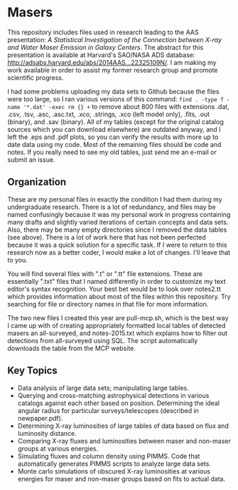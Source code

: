 # Masers
This repository includes files used in research leading to the AAS presentation: _A Statistical Investigation of the Connection between X-ray and Water Maser Emission in Galaxy Centers_. The abstract for this presentation is available at Harvard's SAO/NASA ADS database: http://adsabs.harvard.edu/abs/2014AAS...22325109N/. I am making my work available in order to assist my former research group and promote scientific progress.

I had some problems uploading my data sets to Github because the files were too large, so I ran various versions of this command: ```find . -type f -name '*.dat' -exec rm {} +``` to remove about 800 files with extensions .dat, .csv, .tsv, .asc, .asc.txt, .xco, .strings, .xco (left model only), .fits, .out (binary), and .sav (binary). All of my tables (except for the original catalog sources which you can download elsewhere) are outdated anyway, and I left the .eps and .pdf plots, so you can verify the results with more up to date data using my code. Most of the remaining files should be code and notes. If you really need to see my old tables, just send me an e-mail or submit an issue.

## Organization
These are my personal files in exactly the condition I had them during my undergraduate research. There is a lot of redundancy, and files may be named confusingly because it was my personal work in progress containing many drafts and slightly varied iterations of certain concepts and data sets. Also, there may be many empty directories since I removed the data tables (see above). There is a lot of work here that has not been perfected because it was a quick solution for a specific task. If I were to return to this research now as a better coder, I would make a lot of changes. I'll leave that to you.

You will find several files with ".t" or ".tt" file extensions. These are essentially ".txt" files that I named differently in order to customize my text editor's syntax recognition. Your best bet would be to look over notes2.tt which provides information about most of the files within this repository. Try searching for file or directory names in that file for more information.

The two new files I created this year are pull-mcp.sh, which is the best way I came up with of creating appropriately formatted local tables of detected masers an all-surveyed, and notes-2015.txt which explains how to filter out detections from all-surveyed using SQL. The script automatically downloads the table from the MCP website.

## Key Topics
* Data analysis of large data sets; manipulating large tables.
* Querying and cross-matching astrophysical detections in various catalogs against each other based on position. Determining the ideal angular radius for particular surveys/telescopes (described in newpaper.pdf).
* Determining X-ray luminosities of large tables of data based on flux and luminosity distance.
* Comparing X-ray fluxes and luminosities between maser and non-maser groups at various energies.
* Simulating fluxes and column density using PIMMS. Code that automatically generates PIMMS scripts to analyze large data sets.
* Monte carlo simulations of obscured X-ray luminosities at various energies for maser and non-maser groups based on fits to actual data.
